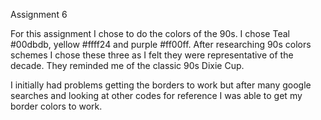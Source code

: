 Assignment 6

For this assignment I chose to do the colors of the 90s. I chose Teal #00dbdb, yellow #ffff24 and purple #ff00ff. After researching 90s colors schemes I chose these three as I felt they were representative of the decade. They reminded me of the classic 90s Dixie Cup.

I initially had problems getting the borders to work but after many google searches and looking at other codes for reference I was able to get my border colors to work.
